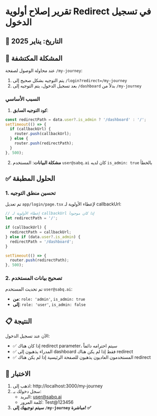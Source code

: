 # تقرير إصلاح أولوية Redirect في تسجيل الدخول

## 📅 التاريخ: يناير 2025

## 🔴 المشكلة المكتشفة

عند محاولة الوصول لصفحة `/my-journey`:
1. يتم التوجيه بشكل صحيح إلى `/login?redirect=/my-journey`
2. بعد تسجيل الدخول، يتم التوجيه إلى `/dashboard` بدلاً من `/my-journey`

### السبب الأساسي

1. **كود التوجيه السابق**:
```typescript
const redirectPath = data.user?.is_admin ? '/dashboard' : '/';
setTimeout(() => {
  if (callbackUrl) {
    router.push(callbackUrl);
  } else {
    router.push(redirectPath);
  }
}, 500);
```

2. **مشكلة البيانات**: المستخدم `user@sabq.ai` كان لديه `is_admin: true` بالخطأ

## ✅ الحلول المطبقة

### 1. تحسين منطق التوجيه

تم تعديل `app/login/page.tsx` لإعطاء الأولوية لـ callbackUrl:

```typescript
// إعطاء الأولوية لـ callbackUrl إذا كان موجوداً
let redirectPath = '/';

if (callbackUrl) {
  redirectPath = callbackUrl;
} else if (data.user?.is_admin) {
  redirectPath = '/dashboard';
}

setTimeout(() => {
  router.push(redirectPath);
}, 500);
```

### 2. تصحيح بيانات المستخدم

تم تحديث المستخدم `user@sabq.ai`:
- **من**: `role: 'admin'`, `is_admin: true`
- **إلى**: `role: 'user'`, `is_admin: false`

## 📋 النتيجة

الآن عند تسجيل الدخول:
- ✅ إذا كان هناك redirect parameter، سيتم احترامه دائماً
- ✅ المدراء يذهبون إلى dashboard فقط إذا لم يكن هناك redirect
- ✅ المستخدمون العاديون يذهبون للصفحة الرئيسية إذا لم يكن هناك redirect

## 🧪 الاختبار

1. اذهب إلى: http://localhost:3000/my-journey
2. سجل دخولك بـ:
   - البريد: user@sabq.ai
   - كلمة المرور: Test@123456
3. **سيتم توجيهك إلى `/my-journey` مباشرة! ✅** 